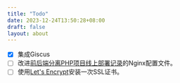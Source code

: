 ```yaml
---
title: "Todo"
date: 2023-12-24T13:50:28+08:00
draft: false
layout: about
---
```

- [x] 集成Giscus
- [ ] 改进[前后端分离PHP项目线上部署记录](/post/online_deployment/)的Nginx配置文件。  
- [ ] 使用[Let's Encrypt](https://letsencrypt.org/)安装一次SSL证书。